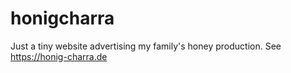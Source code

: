 # honigcharra

Just a tiny website advertising my family's honey production. See https://honig-charra.de
